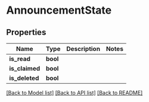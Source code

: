 # AnnouncementState

## Properties

Name | Type | Description | Notes
------------ | ------------- | ------------- | -------------
**is_read** | **bool** |  | 
**is_claimed** | **bool** |  | 
**is_deleted** | **bool** |  | 

[[Back to Model list]](../README.md#documentation-for-models) [[Back to API list]](../README.md#documentation-for-api-endpoints) [[Back to README]](../README.md)



